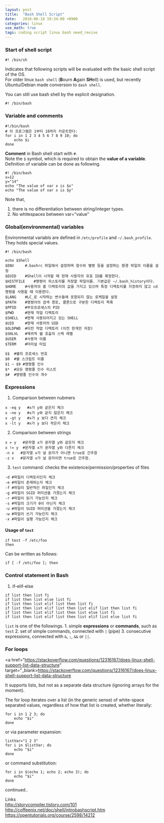 ```yaml
---
layout: post
title:  "Bash Shell Script"
date:   2018-06-18 19:34:00 +0900
categories: linux
use_math: true
tags: coding script linux bash need_revise
---
```


### Start of shell script

```shell
#! /bin/sh
```

Indicates that following scripts will be evaluated with the basic shell script of the OS.  
For older linux `bash shell` (<b>B</b>ourn <b>A</b>gain <b>SH</b>ell) is used, but recently Ubuntu/Debian made conversion to `dash shell`.

You can still use bash shell by the explicit designation.
```shell
#! /bin/bash
```

### Variable and comments
```shell
#!/bin/bash
# 이 프로그램은 1부터 10까지 카운트한다:
for i in 1 2 3 4 5 6 7 8 9 10; do
    echo $i
done
```
__Comment__ in Bash shell start with `#`.  
Note the `$` symbol, which is required to obtain the __value of a variable__.  
Definition of variable can be done as following.
```shell
#! /bin/bash
x=12
y="14"
echo "The value of var x is $x"
echo "The value of var x is $y"
```
Note that,
1. there is no differentiation between string/integer types.
2. No whitespaces between var="value"


### Global(environmental) variables
Environmental variabls are defined in `/etc/profile` and `~/.bash_profile`. They holds special values.
```shell
#! /bin/bash

echo $Shell
$ENV	 #.bashrc 파일에서 설정하며 함수와 별명 등을 설정하는 환경 파일의 이름을 설정
$EUID	 #Shell이 시작할 때 현재 사용자의 유효 ID를 확장한다.
$HISTFILE	 #명령어 히스토리를 저장할 파일이름. 기본값은 ~/.bash_history이다.
$HOME	 #사용자의 홈 디렉토리의 값을 가지고 있으며 특정 디렉토리를 지정하지 않고 cd 명령을 사용할 때 이용한다.
$LANG	 #LC_로 시작하는 변수들에 포함되지 않는 로케일을 설정
$PATH	 #명령어의 검색 경로, 콜론으로 구분한 디렉토리 목록
$PPID	 #부모프로세스의 PID
$PWD	 #현재 작업 디렉토리
$SHELL	 #현재 사용되어지고 있는 SHELL
$UID	 #현재 사용자의 UID
$OLDPWD	 #이전 작업 디렉토리 (이전 한개만 저장)
$SHLVL   #재귀적 쉘 호출의 스택 레벨 
$USER	 #사용자 이름
$TERM	 #터미널 타입

$$	#쉘의 프로세스 번호
$0	#쉘 스크립트 이름
$1 ~ $9	#명령줄 인수
$*	#모든 명령줄 인수 리스트
$#	#명령줄 인수의 개수
```

### Expressions
1. Comparison between nubmers
```shell
x -eq y   #x가 y와 같은지 체크
x -ne y   #x가 y와 같지 않은지 체크
x -gt y   #x가 y 보다 큰지 체크
x -lt y   #x가 y 보다 작은지 체크
```
2. Comparison between strings 
```shell
x = y   #문자열 x가 문자열 y와 같은지 체크
x != y  #문자열 x가 문자열 y와 다른지 체크
-n x   #문자열 x가 널 문자가 아니면 true로 간주함
-z x   #문자열 x가 널 문자이면 true로 간주함.
```
3. `test` command: checks the existence/permission/properties of files
```shell
-d #파일이 디렉토리인지 체크 
-e #파일이 존재하는지 체크 
-f #파일이 일반적인 파일인지 체크 
-g #파일이 SGID 퍼미션을 가졌는지 체크 
-r #파일이 읽기 가능인지 체크 
-s #파일의 크기가 0이 아닌지 체크 
-u #파일이 SUID 퍼미션을 가졌는지 체크 
-w #파일이 쓰기 가능인지 체크 
-x #파일이 실행 가능인지 체크
```

#### Usage of `test`
```shell
if test -f /etc/foo
then
```
Can be written as follows:
```shell
if [ -f /etc/foo ]; then
```


### Control statement in Bash
1. if-elif-else
```shell
if list then list fi
if list then list else list fi
if list then list elif list then list fi
if list then list elif list then list elif list then list fi
if list then list elif list then list else list fi
if list then list elif list then list elif list else list fi
```
`list` is one of the followings.
	1. simple __expressions__ or __commands__, such as `test`
	2. set of simple commands, connected with `|` (pipe)
	3. consecutive expressions, connected with `&`, `;`, `&&` or `||`.  

### For loops
<a href="https://stackoverflow.com/questions/12316167/does-linux-shell-support-list-data-structure" target="_blank>https://stackoverflow.com/questions/12316167/does-linux-shell-support-list-data-structure</a>

It supports lists, but not as a separate data structure (ignoring arrays for the moment).

The for loop iterates over a list (in the generic sense) of white-space separated values, regardless of how that list is created, whether literally:
```
for i in 1 2 3; do
    echo "$i"
done
```
or via parameter expansion:
```
listVar="1 2 3"
for i in $listVar; do
    echo "$i"
done
```
or command substitution:
```
for i in $(echo 1; echo 2; echo 3); do
    echo "$i"
done	
```
continued..

Links  
<a href="http://storycompiler.tistory.com/103" target="_blank">http://storycompiler.tistory.com/101</a>  
<a href="http://coffeenix.net/doc/shell/introbashscript.htm" target="_blank">http://coffeenix.net/doc/shell/introbashscript.htm</a>  
<a href="https://opentutorials.org/course/2598/14212" target="_blank">https://opentutorials.org/course/2598/14212</a>